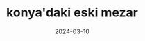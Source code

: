 ---
layout: project
title: konya'daki eski mezar
title_en: ancient tomb in konya
category: fotogrametri
category_en: photogrammetry
date: 2024-03-10
embed_url: https://sketchfab.com/models/f5b4afb75f844c7394870344c74a7b53/embed
description: Eserin etrafında bilgilendirici bir tabela olmadığı için bilgi sahibi değilim.
description_en: I don't have information about it as there was no informational plaque around the artifact.
has_full_page: false
--- 